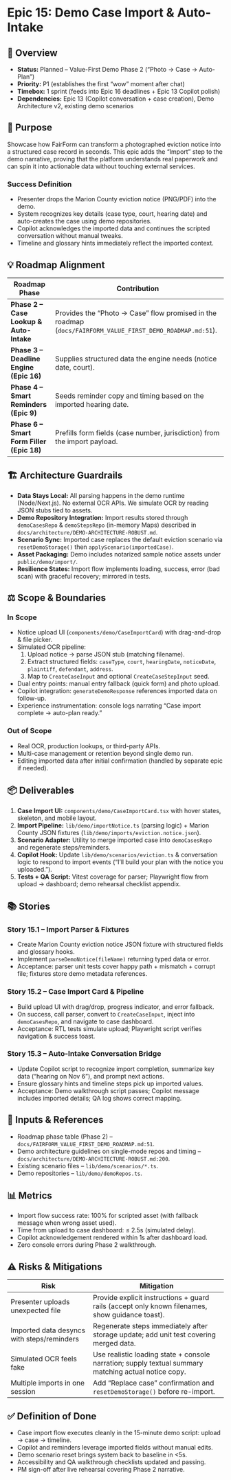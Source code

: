 # Epic 15: Demo Case Import & Auto-Intake

## 🧭 Overview

- **Status:** Planned – Value-First Demo Phase 2 (“Photo → Case → Auto-Plan”)
- **Priority:** P1 (establishes the first “wow” moment after chat)
- **Timebox:** 1 sprint (feeds into Epic 16 deadlines + Epic 13 Copilot polish)
- **Dependencies:** Epic 13 (Copilot conversation + case creation), Demo Architecture v2, existing demo scenarios

## 🎯 Purpose

Showcase how FairForm can transform a photographed eviction notice into a structured case record in seconds. This epic adds the “Import” step to the demo narrative, proving that the platform understands real paperwork and can spin it into actionable data without touching external services.

### Success Definition

- Presenter drops the Marion County eviction notice (PNG/PDF) into the demo.
- System recognizes key details (case type, court, hearing date) and auto-creates the case using demo repositories.
- Copilot acknowledges the imported data and continues the scripted conversation without manual tweaks.
- Timeline and glossary hints immediately reflect the imported context.

## 💡 Roadmap Alignment

| Roadmap Phase | Contribution |
| ------------- | ------------ |
| **Phase 2 – Case Lookup & Auto-Intake** | Provides the “Photo → Case” flow promised in the roadmap (`docs/FAIRFORM_VALUE_FIRST_DEMO_ROADMAP.md:51`). |
| **Phase 3 – Deadline Engine (Epic 16)** | Supplies structured data the engine needs (notice date, court). |
| **Phase 4 – Smart Reminders (Epic 9)** | Seeds reminder copy and timing based on the imported hearing date. |
| **Phase 6 – Smart Form Filler (Epic 18)** | Prefills form fields (case number, jurisdiction) from the import payload. |

## 🏗️ Architecture Guardrails

- **Data Stays Local:** All parsing happens in the demo runtime (Node/Next.js). No external OCR APIs. We simulate OCR by reading JSON stubs tied to assets.
- **Demo Repository Integration:** Import results stored through `demoCasesRepo` & `demoStepsRepo` (in-memory Maps) described in `docs/architecture/DEMO-ARCHITECTURE-ROBUST.md`.
- **Scenario Sync:** Imported case replaces the default eviction scenario via `resetDemoStorage()` then `applyScenario(importedCase)`.
- **Asset Packaging:** Demo includes notarized sample notice assets under `public/demo/import/`.
- **Resilience States:** Import flow implements loading, success, error (bad scan) with graceful recovery; mirrored in tests.

## ⚖️ Scope & Boundaries

### In Scope
- Notice upload UI (`components/demo/CaseImportCard`) with drag-and-drop & file picker.
- Simulated OCR pipeline:
  1. Upload notice → parse JSON stub (matching filename).
  2. Extract structured fields: `caseType`, `court`, `hearingDate`, `noticeDate`, `plaintiff`, `defendant`, `address`.
  3. Map to `CreateCaseInput` and optional `CreateCaseStepInput` seed.
- Dual entry points: manual entry fallback (quick form) and photo upload.
- Copilot integration: `generateDemoResponse` references imported data on follow-up.
- Experience instrumentation: console logs narrating “Case import complete → auto-plan ready.”

### Out of Scope
- Real OCR, production lookups, or third-party APIs.
- Multi-case management or retention beyond single demo run.
- Editing imported data after initial confirmation (handled by separate epic if needed).

## 📦 Deliverables

1. **Case Import UI:** `components/demo/CaseImportCard.tsx` with hover states, skeleton, and mobile layout.
2. **Import Pipeline:** `lib/demo/importNotice.ts` (parsing logic) + Marion County JSON fixtures (`lib/demo/imports/eviction.notice.json`).
3. **Scenario Adapter:** Utility to merge imported case into `demoCasesRepo` and regenerate steps/reminders.
4. **Copilot Hook:** Update `lib/demo/scenarios/eviction.ts` & conversation logic to respond to import events (“I’ll build your plan with the notice you uploaded.”).
5. **Tests + QA Script:** Vitest coverage for parser; Playwright flow from upload → dashboard; demo rehearsal checklist appendix.

## 📚 Stories

### Story 15.1 – Import Parser & Fixtures
- Create Marion County eviction notice JSON fixture with structured fields and glossary hooks.
- Implement `parseDemoNotice(fileName)` returning typed data or error.
- Acceptance: parser unit tests cover happy path + mismatch + corrupt file; fixtures store demo metadata references.

### Story 15.2 – Case Import Card & Pipeline
- Build upload UI with drag/drop, progress indicator, and error fallback.
- On success, call parser, convert to `CreateCaseInput`, inject into `demoCasesRepo`, and navigate to case dashboard.
- Acceptance: RTL tests simulate upload; Playwright script verifies navigation & success toast.

### Story 15.3 – Auto-Intake Conversation Bridge
- Update Copilot script to recognize import completion, summarize key data (“hearing on Nov 6”), and prompt next actions.
- Ensure glossary hints and timeline steps pick up imported values.
- Acceptance: Demo walkthrough script passes; Copilot message includes imported details; QA log shows correct mapping.

## 🔗 Inputs & References

- Roadmap phase table (Phase 2) – `docs/FAIRFORM_VALUE_FIRST_DEMO_ROADMAP.md:51`.
- Demo architecture guidelines on single-mode repos and timing – `docs/architecture/DEMO-ARCHITECTURE-ROBUST.md:200`.
- Existing scenario files – `lib/demo/scenarios/*.ts`.
- Demo repositories – `lib/demo/demoRepos.ts`.

## 📊 Metrics

- Import flow success rate: 100% for scripted asset (with fallback message when wrong asset used).
- Time from upload to case dashboard: ≤ 2.5s (simulated delay).
- Copilot acknowledgement rendered within 1s after dashboard load.
- Zero console errors during Phase 2 walkthrough.

## ⚠️ Risks & Mitigations

| Risk | Mitigation |
| ---- | ---------- |
| Presenter uploads unexpected file | Provide explicit instructions + guard rails (accept only known filenames, show guidance toast). |
| Imported data desyncs with steps/reminders | Regenerate steps immediately after storage update; add unit test covering merged data. |
| Simulated OCR feels fake | Use realistic loading state + console narration; supply textual summary matching actual notice copy. |
| Multiple imports in one session | Add “Replace case” confirmation and `resetDemoStorage()` before re-import. |

## ✅ Definition of Done

- Case import flow executes cleanly in the 15-minute demo script: upload → case → timeline.
- Copilot and reminders leverage imported fields without manual edits.
- Demo scenario reset brings system back to baseline in <5s.
- Accessibility and QA walkthrough checklists updated and passing.
- PM sign-off after live rehearsal covering Phase 2 narrative.
